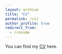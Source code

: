 ```yaml
---
layout: archive
title: "CV"
permalink: /cv/
author_profile: true
redirect_from:
  - /resume
---
```


You can find my 
[CV](https://github.com/isabelhabicht/isabelhabicht.github.io/files/13759372/CV_Habicht_Git_rec.pdf)
here.
